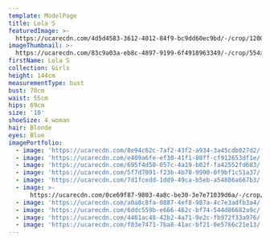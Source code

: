 ```yaml
---
template: ModelPage
title: Lola S
featuredImage: >-
  https://ucarecdn.com/4d5d4583-3612-4012-84f9-bc9dd60ec9bd/-/crop/1200x568/0,129/-/preview/
imageThumbnail: >-
  https://ucarecdn.com/83c9a03a-eb8c-4897-9199-6f4918963349/-/crop/554x798/592,259/-/preview/
firstName: Lola S
collection: Girls
height: 144cm
measurementType: bust
bust: 70cm
waist: 55cm
hips: 69cm
size: '10'
shoeSize: 4 woman
hair: Blonde
eyes: Blue
imagePortfolio:
  - image: 'https://ucarecdn.com/8e94c62c-7af2-43f2-a934-3a45cdb027d2/'
  - image: 'https://ucarecdn.com/e409a6fe-ef30-41f1-80ff-cf912653df1e/'
  - image: 'https://ucarecdn.com/695f4d50-057c-4a19-b02f-fa42552fd683/'
  - image: 'https://ucarecdn.com/5f7d7091-f23b-4b78-9990-0f9bf1c51a37/'
  - image: 'https://ucarecdn.com/7d1fcedd-1dd9-49ca-b5eb-a54886a667b3/'
  - image: >-
      https://ucarecdn.com/0ce69f87-9803-4a8c-be30-3e7e71039d6a/-/crop/994x1283/0,217/-/preview/
  - image: 'https://ucarecdn.com/a0a8c8fa-0887-4ef8-987a-4c7e3adfb3a4/'
  - image: 'https://ucarecdn.com/6ddc559b-e666-462c-bf74-544d86682a9c/'
  - image: 'https://ucarecdn.com/4461ac48-42b2-4a71-9e2c-fb972f33a976/'
  - image: 'https://ucarecdn.com/f03e7471-7ba8-41ac-bf21-0e5766c21e13/'
---
```


